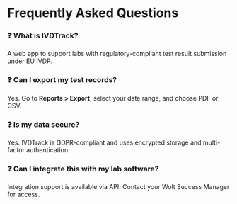 # Frequently Asked Questions

### ❓ What is IVDTrack?
A web app to support labs with regulatory-compliant test result submission under EU IVDR.

### ❓ Can I export my test records?
Yes. Go to **Reports > Export**, select your date range, and choose PDF or CSV.

### ❓ Is my data secure?
Yes. IVDTrack is GDPR-compliant and uses encrypted storage and multi-factor authentication.

### ❓ Can I integrate this with my lab software?
Integration support is available via API. Contact your Wolt Success Manager for access.
